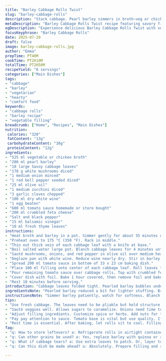 ```yaml
---
title: "Barley Cabbage Rolls Twist"
slug: "barley-cabbage-rolls"
description: "Stack cabbage. Pearl barley simmers in broth—veg or chicken. Mushrooms, red pepper, zucchini cooked with garlic, onions. Wine reduces. Egg binds stuffing. Cheese crumbles on top. Sauce tomato embraces all. Balsamic vinegar and fresh thyme swapped in for acidity and aroma. 20% less barley, more veg. Cabbage leaves softened and packed tight. Bake covered, then uncovered to crisp. Rustic, layered, heartiness in each roll."
metaDescription: "Barley Cabbage Rolls Twist recipe featuring savory filling, vibrant flavors, and comforting textures. Perfect for a hearty meal."
ogDescription: "Experience delicious Barley Cabbage Rolls Twist with vegetables, cheese, and savory sauce. Flavorful and filling for dinner any night."
focusKeyphrase: "Barley Cabbage Rolls"
date: 2025-07-20
draft: false
image: barley-cabbage-rolls.jpg
author: "Emma"
prepTime: PT40M
cookTime: PT2H10M
totalTime: PT2H50M
recipeYield: "6 servings"
categories: ["Main Dishes"]
tags:
- "cabbage"
- "barley"
- "vegetarian"
- "hearty"
- "comfort food"
keywords:
- "cabbage rolls"
- "barley recipe"
- "vegetable filling"
breadcrumb: ["Home", "Recipes", "Main Dishes"]
nutrition: 
 calories: "320"
 fatContent: "13g"
 carbohydrateContent: "38g"
 proteinContent: "12g"
ingredients:
- "525 ml vegetable or chicken broth"
- "200 ml pearl barley"
- "10 large Savoy cabbage leaves"
- "170 g white mushrooms diced"
- "1 medium onion minced"
- "1 red bell pepper seeded diced"
- "25 ml olive oil"
- "1 medium zucchini diced"
- "3 garlic cloves chopped"
- "100 ml dry white wine"
- "1 egg beaten"
- "600 ml tomato sauce homemade or store bought"
- "200 ml crumbled feta cheese"
- "Salt and black pepper"
- "15 ml balsamic vinegar"
- "10 ml fresh thyme leaves"
instructions:
- "Heat broth and barley in a pot. Simmer gently for about 55 minutes until barley is soft. Drain any excess liquid. Set aside to cool."
- "Preheat oven to 175 °C (350 °F). Rack in middle."
- "Thin out thick vein of each cabbage leaf with a knife at base."
- "Boil salted water large pot. Blanch cabbage leaves for 4 minutes until pliable. Drain and plunge into ice bath. Dry and reserve."
- "Sauté mushrooms, onions, and red pepper in olive oil over medium heat till browned, 6 minutes. Season with salt and pepper. Add zucchini and garlic; cook 3 minutes."
- "Deglaze pan with white wine. Reduce wine nearly dry. Stir in barley and vinegar; mix well. Sprinkle fresh thyme. Adjust salt and pepper. Cool slightly. Fold in beaten egg."
- "Spread 200 ml tomato sauce in bottom of 33 x 23 cm baking dish."
- "Place 100 ml filling onto center of each cabbage leaf. Roll leaves tightly around filling, tuck ends underneath. Arrange rolls snugly in baking dish."
- "Pour remaining tomato sauce over cabbage rolls. Top with crumbled feta."
- "Cover dish with foil. Bake 1 hour covered, then remove foil and bake additional 35 minutes uncovered until top bubbles and rolls have slight crust."
- "Rest 10 minutes before serving."
introduction: "Cabbage leaves folded tight. Pearled barley bubbles under simmering broth, softening slow. Mushrooms bring earth, peppers pop red, zucchini fresh chunks in mix. Garlic bites sharper. Onion base sweetens. Wine sharp, reduces quick. Egg ties all. Tomato sauce blankets. Feta sprinkles tang. Layered textures, soft center, crisp edges when baked uncovered. Balsamic vinegar swapped in, thyme leaves fresh, aroma real. Cabbage leaves stripped of thick stems for easy folding. Cooking times slightly trimmed. Amounts cut for balance. Dinner waits."
ingredientsNote: "Pearled barley reduced a bit for lighter stuffing. Broth choice flexible—vegetable or chicken, adjust salt accordingly. Cabbage leaves blanched just till flexible to avoid soggy rolls. Mushrooms diced fine to integrate texture. Red pepper adds sweetness and color; zucchini a subtle crunch. White wine option for deglazing, evaporation concentrates flavor. Egg necessary for binding filling but only one used for six rolls. Tomato sauce final layer moistens and simmers filling inside. Feta crumbles replace half original quantity for mild saltiness but less richness. Balsamic vinegar adds slight acid twist, fresh thyme a fragrant lift over original aroma profile."
instructionsNote: "Simmer barley patiently, watch for softness. Blanch cabbage leaves precisely four minutes max; too long turns leaves soggy and tears when rolling. Cooling in ice water stops cooking instantly, preserves leaf color and texture. Saute veggies longer for better caramelization, especially onions and mushrooms. Reduce wine almost dry to cook off alcohol and concentrate flavor in filling. Vinegar and thyme added after reduction for fresh brightness. Egg folded in at end off heat prevents scrambling. Tomato sauce spread bottom to prevent sticking and add moisture. Foil cover during first bake seals in steam; second uncovered session crisps cheese topping and edges of rolls. Rest time before serving allows filling to set, easier to cut and eat."
tips:
- "Use fresh cabbage. The leaves need to be pliable but hold structure. Control blanching time. Ice bath crucial to stop cooking. Helps keep vibrant color."
- "Sauté veggies well. Allows sugars to caramelize. Onions need time to sweeten, mushrooms for richness. Garlic last only a couple minutes. Avoid overcooking."
- "Adjust filling ingredients. Customize spice or herbs. Add nuts for texture, swap feta with ricotta or goat cheese for alternatives. Always check seasoning before rolling."
- "Pay pay attention to sauce. Tomato base is vital but use quality. If preferred, mix herbs in sauce too. Helps with flavor infusion during cooking."
- "Rest time is essential. After baking, let rolls sit to cool. Filling sets properly. Easier to slice and serve. Prevents mess when plating."
faq:
- "q: How to store leftovers? a: Refrigerate rolls in airtight container. Best within three days. Alternatively, they freeze well. Separate layers with parchment."
- "q: Can other grains be used? a: Yes, replace barley with quinoa or rice. Adjust cooking time accordingly. Each grain has unique flavor and texture."
- "q: What if cabbage tears? a: Use extra leaves to patch. Or, layer torn pieces, still hold filling. No need for perfection; rustic look is charming."
- "q: Can this dish be made ahead? a: Absolutely. Prepare filling and rolls, refrigerate before baking. Bake day of serving. Adjust time for cold temperature."

---
```

